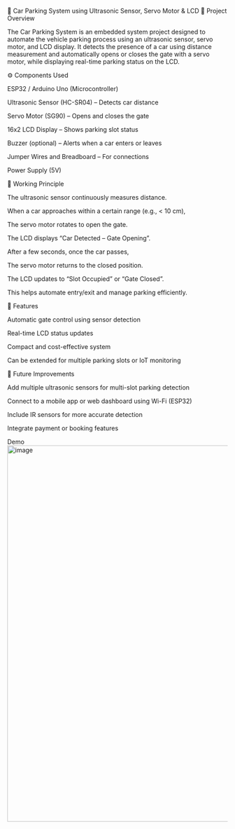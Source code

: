 🚗 Car Parking System using Ultrasonic Sensor, Servo Motor & LCD
📘 Project Overview

The Car Parking System is an embedded system project designed to automate the vehicle parking process using an ultrasonic sensor, servo motor, and LCD display.
It detects the presence of a car using distance measurement and automatically opens or closes the gate with a servo motor, while displaying real-time parking status on the LCD.

⚙️ Components Used

ESP32 / Arduino Uno (Microcontroller)

Ultrasonic Sensor (HC-SR04) – Detects car distance

Servo Motor (SG90) – Opens and closes the gate

16x2 LCD Display – Shows parking slot status

Buzzer (optional) – Alerts when a car enters or leaves

Jumper Wires and Breadboard – For connections

Power Supply (5V)

🧠 Working Principle

The ultrasonic sensor continuously measures distance.

When a car approaches within a certain range (e.g., < 10 cm),

The servo motor rotates to open the gate.

The LCD displays “Car Detected – Gate Opening”.

After a few seconds, once the car passes,

The servo motor returns to the closed position.

The LCD updates to “Slot Occupied” or “Gate Closed”.

This helps automate entry/exit and manage parking efficiently.

🧩 Features

Automatic gate control using sensor detection

Real-time LCD status updates

Compact and cost-effective system

Can be extended for multiple parking slots or IoT monitoring

🧠 Future Improvements

Add multiple ultrasonic sensors for multi-slot parking detection

Connect to a mobile app or web dashboard using Wi-Fi (ESP32)

Include IR sensors for more accurate detection

Integrate payment or booking features

Demo
<img width="1919" height="859" alt="image" src="https://github.com/user-attachments/assets/9c695894-2445-4743-ad60-ad82a77881d5" />
